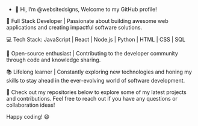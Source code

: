 - 👋 Hi, I’m @websitedsigns, Welcome to my GitHub profile!

🚀 Full Stack Developer | Passionate about building awesome web applications and creating impactful software solutions.

💻 Tech Stack: JavaScript | React | Node.js | Python | HTML | CSS | SQL

🌟 Open-source enthusiast | Contributing to the developer community through code and knowledge sharing.

📚 Lifelong learner | Constantly exploring new technologies and honing my skills to stay ahead in the ever-evolving world of software development.

🔗 Check out my repositories below to explore some of my latest projects and contributions. Feel free to reach out if you have any questions or collaboration ideas!

Happy coding! 😄


<!---
websitedsigns/websitedsigns is a ✨ special ✨ repository because its `README.md` (this file) appears on your GitHub profile.
You can click the Preview link to take a look at your changes.
--->
